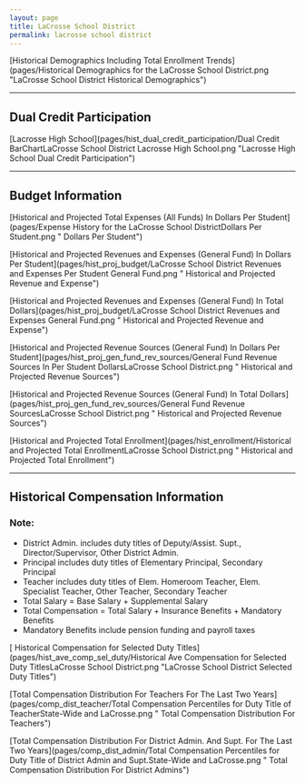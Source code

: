 ```yaml
---
layout: page
title: LaCrosse School District
permalink: lacrosse school district
---
```



[Historical Demographics Including Total Enrollment Trends](pages/Historical Demographics for the LaCrosse School District.png "LaCrosse School District Historical Demographics")

___

## Dual Credit Participation

[Lacrosse High School](pages/hist_dual_credit_participation/Dual Credit BarChartLaCrosse School District Lacrosse High School.png "Lacrosse High School Dual Credit Participation")


___

## Budget Information

[Historical and Projected Total Expenses (All Funds) In Dollars Per Student](pages/Expense History for the LaCrosse School DistrictDollars Per Student.png " Dollars Per Student")

[Historical and Projected Revenues and Expenses (General Fund) In Dollars Per Student](pages/hist_proj_budget/LaCrosse School District Revenues and Expenses Per Student General Fund.png " Historical and Projected Revenue and Expense")

[Historical and Projected Revenues and Expenses (General Fund) In Total Dollars](pages/hist_proj_budget/LaCrosse School District Revenues and Expenses General Fund.png " Historical and Projected Revenue and Expense")

[Historical and Projected Revenue Sources (General Fund) In Dollars Per Student](pages/hist_proj_gen_fund_rev_sources/General Fund Revenue Sources In Per Student DollarsLaCrosse School District.png " Historical and Projected Revenue Sources")

[Historical and Projected Revenue Sources (General Fund) In Total Dollars](pages/hist_proj_gen_fund_rev_sources/General Fund Revenue SourcesLaCrosse School District.png " Historical and Projected Revenue Sources")

[Historical and Projected Total Enrollment](pages/hist_enrollment/Historical and Projected Total EnrollmentLaCrosse School District.png " Historical and Projected Total Enrollment")


___

## Historical Compensation Information
### Note:
- District Admin. includes duty titles of Deputy/Assist. Supt., Director/Supervisor, Other District Admin.
- Principal includes duty titles of Elementary Principal, Secondary Principal
- Teacher includes duty titles of Elem. Homeroom Teacher, Elem. Specialist Teacher, Other Teacher, Secondary Teacher
- Total Salary = Base Salary + Supplemental Salary
- Total Compensation = Total Salary + Insurance Benefits + Mandatory Benefits
- Mandatory Benefits include pension funding and payroll taxes

[ Historical Compensation for Selected Duty Titles](pages/hist_ave_comp_sel_duty/Historical Ave Compensation for Selected Duty TitlesLaCrosse School District.png "LaCrosse School District Selected Duty Titles")

[Total Compensation Distribution For Teachers For The Last Two Years](pages/comp_dist_teacher/Total Compensation Percentiles for Duty Title of TeacherState-Wide and LaCrosse.png " Total Compensation Distribution For Teachers")

[Total Compensation Distribution For District Admin. And Supt. For The Last Two Years](pages/comp_dist_admin/Total Compensation Percentiles for Duty Title of District Admin and Supt.State-Wide and LaCrosse.png " Total Compensation Distribution For District Admins")

